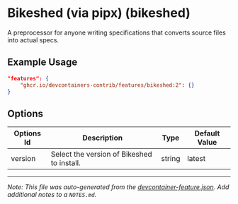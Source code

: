 

# Bikeshed (via pipx) (bikeshed)

A preprocessor for anyone writing specifications that converts source files into actual specs.

## Example Usage

```json
"features": {
    "ghcr.io/devcontainers-contrib/features/bikeshed:2": {}
}
```

## Options

| Options Id | Description | Type | Default Value |
|-----|-----|-----|-----|
| version | Select the version of Bikeshed to install. | string | latest |



---

_Note: This file was auto-generated from the [devcontainer-feature.json](https://github.com/devcontainers-contrib/features/blob/main/src/bikeshed/devcontainer-feature.json).  Add additional notes to a `NOTES.md`._

